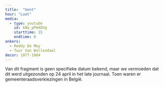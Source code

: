 ```yaml
---
title:  "Gent"
hour: "Laat"
media:
  - type: youtube
    id: kNa_pPmXOVg
    starttime: 15
    endtime: 0
ankers:
  - Reddy De Mey
  - Tuur Van Wallendael
decor: 1977-1984
---
```


Van dit fragment is geen specifieke datum bekend, maar we vermoeden dat dit werd uitgezonden op 24 april in het late journaal. Toen waren er gemeenteraadsverkiezingen in België.
